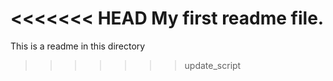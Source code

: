 <<<<<<< HEAD
My first readme file.
=======
This is a readme in this directory
>>>>>>> update_script
